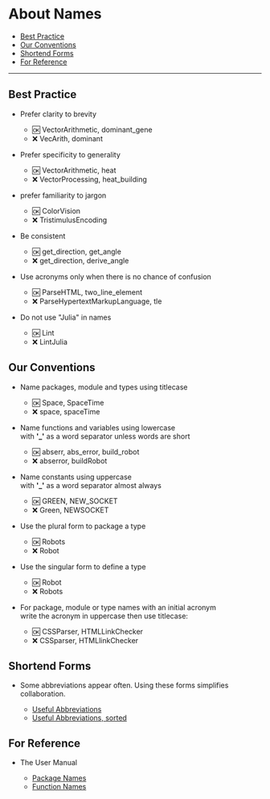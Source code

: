 # About Names

- [Best Practice](https://github.com/JuliaPraxis/Naming/blob/master/NamingGuide.md#best-practice)
- [Our Conventions](https://github.com/JuliaPraxis/Naming/blob/master/NamingGuide.md#our-conventions)
- [Shortend Forms](https://github.com/JuliaPraxis/Naming/blob/master/NamingGuide.md#shortend-forms)
- [For Reference](https://github.com/JuliaPraxis/Naming/blob/master/NamingGuide.md#for-reference)

-------

## Best Practice

- Prefer clarity to brevity  
  - :ok:  VectorArithmetic, dominant_gene
  - :x:  VecArith, dominant

- Prefer specificity to generality  
  - :ok:  VectorArithmetic, heat
  - :x:  VectorProcessing, heat_building
  
- prefer familiarity to jargon   
  - :ok:  ColorVision
  - :x:  TristimulusEncoding

- Be consistent
  - :ok:  get_direction, get_angle
  - :x:  get_direction, derive_angle
  
- Use acronyms only when there is no chance of confusion
  - :ok:  ParseHTML, two_line_element
  - :x:  ParseHypertextMarkupLanguage, tle

- Do not use "Julia" in names
  - :ok:  Lint
  - :x:  LintJulia

## Our Conventions

- Name packages, module and types using titlecase  
  - :ok:  Space, SpaceTime
  - :x:  space, spaceTime

- Name functions and variables using lowercase  
  with __'\_'__ as a word separator unless words are short
  - :ok:  abserr, abs_error, build_robot
  - :x:  abserror, buildRobot
  
- Name constants using uppercase  
  with __'\_'__ as a word separator almost always
  - :ok:  GREEN, NEW_SOCKET
  - :x:  Green, NEWSOCKET

- Use the plural form to package a type
  - :ok:  Robots
  - :x:  Robot

- Use the singular form to define a type
  - :ok:  Robot
  - :x:  Robots

- For package, module or type names with an initial acronym  
  write the acronym in uppercase then use titlecase:
  - :ok:  CSSParser, HTMLLinkChecker
  - :x:  CSSparser, HTMLlinkChecker
  
## Shortend Forms

- Some abbreviations appear often.  Using these forms simplifies collaboration.   

  - [Useful Abbreviations](https://github.com/JuliaPraxis/Naming/blob/master/ShortForms.md#table-of-abbreviations)
  - [Useful Abbreviations, sorted](https://github.com/JuliaPraxis/Naming/blob/master/ShortForms.md#alphabetical-table)
   
## For Reference

- The User Manual

  - [Package Names](http://docs.julialang.org/en/latest/manual/packages/#guidelines-for-naming-a-package)
  - [Function Names](http://docs.julialang.org/en/latest/manual/style-guide/#use-naming-conventions-consistent-with-julia-s-base)
